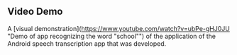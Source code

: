 ## Video Demo
A [visual demonstration](https://www.youtube.com/watch?v=ubPe-gHJ0JU "Demo of app recognizing the word "school"") of the application of the Android speech transcription app that was developed.
